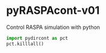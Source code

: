 # pyRASPAcont-v01
Control RASPA simulation with python


```python
import pydircont as pct
pct.killlall()
```


